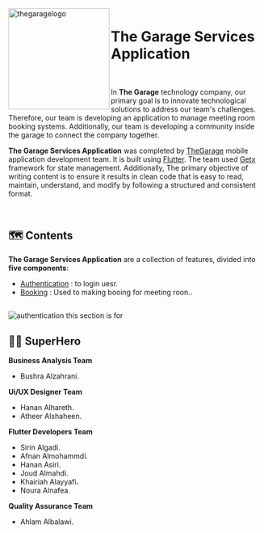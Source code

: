 <img align="left" width="200" height="full" src="https://github.com/afnanalmohd/uploadeImge/assets/53023171/a43b6c06-1ba8-43ed-9e5d-9e8eae93276e" alt="thegaragelogo" >

# The Garage Services Application



<br>

In  **The Garage** technology company, our primary goal is to innovate technological solutions to address our team's challenges. Therefore, our team is developing an application to manage meeting room booking systems. Additionally, our team is developing a community inside the garage to connect the company together.

**The Garage Services Application** was completed by <a href="https://thegarage.sa">TheGarage</a>
mobile application development team. It is built using <a href="https://docs.flutter.dev/get-started/install"> Flutter</a>.
The team used <a href="https://pub.dev/packages/get">Getx</a> framework for state management.
Additionally, The primary objective of writing 
content is to ensure it results in clean code that is easy to read, maintain, understand, and modify by following a structured and consistent format.



<br>

## 🗺️ Contents

**The Garage Services Application** are a collection of features, divided into **five components**:
</b></b>

- [Authentication](#authentication) : to login uesr.
- [Booking](#booking) : Used to making booing for meeting roon.. 



##

![authentication]() <a id="authentication"></a>
 this section is for 
  

## 🦸‍♀️  SuperHero  

**Business Analysis Team**
  - Bushra Alzahrani.

**Ui/UX Designer Team**
  - Hanan Alhareth.
  - Atheer Alshaheen. 

**Flutter Developers Team**
      
 -  Sirin Algadi.
 -  Afnan Almohammdi. 
 -  Hanan Asiri.
 -  Joud Almahdi.
 -  Khairiah Alayyafi،
 -  Noura Alnafea.

 **Quality Assurance Team**
 -  Ahlam Albalawi.

  


